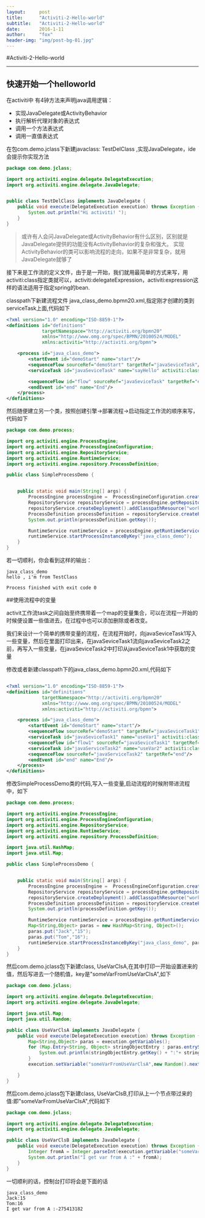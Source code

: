 ```yaml
---
layout:     post
title:      "Activiti-2-Hello-world"
subtitle:   "Activiti-2-Hello-world"
date:       2016-1-11
author:     "fox"
header-img: "img/post-bg-01.jpg"
---
```




#Activiti-2-Hello-world

---


## 快速开始一个helloworld

在activiti中
有4钟方法来声明java调用逻辑：

*	实现JavaDelegate或ActivityBehavior
*	执行解析代理对象的表达式
*	调用一个方法表达式
*	调用一直值表达式

在包com.demo.jclass下新建javaclass: TestDelClass ,实现JavaDelegate，ide会提示你实现方法

~~~java
package com.demo.jclass;

import org.activiti.engine.delegate.DelegateExecution;
import org.activiti.engine.delegate.JavaDelegate;


public class TestDelClass implements JavaDelegate {
    public void execute(DelegateExecution execution) throws Exception {
        System.out.println("Hi activiti! ");
    }
}

~~~





>或许有人会问JavaDelegate或ActivityBehavior有什么区别，区别就是JavaDelegate提供的功能没有ActivityBehavior的复杂和强大。
实现ActivityBehavior的类可以影响流程的走向，如果不是非常复杂，就用JavaDelegate就够了




接下来是工作流的定义文件，由于是一开始，我们就用最简单的方式来写，用activiti:class指定类就可以，activiti:delegateExpression，activiti:expression这样的语法适用于指定spring的bean.

classpath下新建流程文件 java\_class\_demo.bpmn20.xml,指定刚才创建的类到serviceTask上面,代码如下

~~~xml
<?xml version="1.0" encoding="ISO-8859-1"?>
<definitions id="definitions"
             targetNamespace="http://activiti.org/bpmn20"
             xmlns="http://www.omg.org/spec/BPMN/20100524/MODEL"
             xmlns:activiti="http://activiti.org/bpmn">

    <process id="java_class_demo">
        <startEvent id="demoStart" name="start"/>
        <sequenceFlow sourceRef="demoStart" targetRef="javaSeviceTask"/>
        <serviceTask id="javaSeviceTask" name="sayHello" activiti:class="com.demo.jclass.TestDelClass"/>

        <sequenceFlow id="flow" sourceRef="javaSeviceTask" targetRef="end"/>
        <endEvent id="end" name="End"/>
    </process>
</definitions>
~~~



然后随便建立另一个类，按照创建引擎->部署流程->启动指定工作流的顺序来写，代码如下

~~~java 
package com.demo.process;

import org.activiti.engine.ProcessEngine;
import org.activiti.engine.ProcessEngineConfiguration;
import org.activiti.engine.RepositoryService;
import org.activiti.engine.RuntimeService;
import org.activiti.engine.repository.ProcessDefinition;

public class SimpleProcessDemo {


    public static void main(String[] args) {
        ProcessEngine processEngine =  ProcessEngineConfiguration.createStandaloneInMemProcessEngineConfiguration().buildProcessEngine();
        RepositoryService repositoryService = processEngine.getRepositoryService();
        repositoryService.createDeployment().addClasspathResource("workflow/java_class_demo.bpmn20.xml").deploy();
        ProcessDefinition processDefinition = repositoryService.createProcessDefinitionQuery().singleResult();
        System.out.println(processDefinition.getKey());

        RuntimeService runtimeService = processEngine.getRuntimeService();
        runtimeService.startProcessInstanceByKey("java_class_demo");
    }
}

~~~



若一切顺利，你会看到这样的输出：

~~~
java_class_demo
hello , i'm from TestClass

Process finished with exit code 0
~~~





##使用流程中的变量

activit工作流task之间自始至终携带着一个map的变量集合，可以在流程一开始的时候便设置一些值进去，在过程中也可以添加删除或者改变。


我们来设计一个简单的携带变量的流程，在流程开始时，向javaSeviceTask1写入一些变量，然后在里面打印出来，在javaSeviceTask1流向javaSeviceTask2之前，再写入一些变量，在javaSeviceTask2中打印从javaSeviceTask1中获取的变量

修改或者新建classpath下的java\_class\_demo.bpmn20.xml,代码如下

~~~xml

<?xml version="1.0" encoding="ISO-8859-1"?>
<definitions id="definitions"
             targetNamespace="http://activiti.org/bpmn20"
             xmlns="http://www.omg.org/spec/BPMN/20100524/MODEL"
             xmlns:activiti="http://activiti.org/bpmn">

    <process id="java_class_demo">
        <startEvent id="demoStart" name="start"/>
        <sequenceFlow sourceRef="demoStart" targetRef="javaSeviceTask1"/>
        <serviceTask id="javaSeviceTask1" name="useVar1" activiti:class="com.demo.jclass.UseVarClsA"/>
        <sequenceFlow id="flow1" sourceRef="javaSeviceTask1" targetRef="javaServiceTask2"/>
        <serviceTask id="javaServiceTask2" name="useVar2" activiti:class="com.demo.jclass.UseVarClsB"/>
        <sequenceFlow sourceRef="javaServiceTask2" targetRef="end"/>
        <endEvent id="end" name="End"/>
    </process>
</definitions>
~~~

修改SimpleProcessDemo类的代码,写入一些变量,启动流程的时候附带进流程中，如下


~~~java
package com.demo.process;

import org.activiti.engine.ProcessEngine;
import org.activiti.engine.ProcessEngineConfiguration;
import org.activiti.engine.RepositoryService;
import org.activiti.engine.RuntimeService;
import org.activiti.engine.repository.ProcessDefinition;

import java.util.HashMap;
import java.util.Map;

public class SimpleProcessDemo {


    public static void main(String[] args) {
        ProcessEngine processEngine =  ProcessEngineConfiguration.createStandaloneInMemProcessEngineConfiguration().buildProcessEngine();
        RepositoryService repositoryService = processEngine.getRepositoryService();
        repositoryService.createDeployment().addClasspathResource("workflow/java_class_demo.bpmn20.xml").deploy();
        ProcessDefinition processDefinition = repositoryService.createProcessDefinitionQuery().singleResult();
        System.out.println(processDefinition.getKey());

        RuntimeService runtimeService = processEngine.getRuntimeService();
        Map<String,Object> paras = new HashMap<String, Object>();
        paras.put("Jack","15");
        paras.put("Tom","16");
        runtimeService.startProcessInstanceByKey("java_class_demo", paras);
    }
}

~~~


然后com.demo.jclass包下新建class, UseVarClsA,在其中打印一开始设置进来的值，然后写进去一个随机值，key是"someVarFromUseVarClsA",如下

~~~java
package com.demo.jclass;

import org.activiti.engine.delegate.DelegateExecution;
import org.activiti.engine.delegate.JavaDelegate;

import java.util.Map;
import java.util.Random;

public class UseVarClsA implements JavaDelegate {
    public void execute(DelegateExecution execution) throws Exception {
        Map<String,Object> paras = execution.getVariables();
        for (Map.Entry<String, Object> stringObjectEntry : paras.entrySet()) {
            System.out.println(stringObjectEntry.getKey() + ":"+ stringObjectEntry.getValue());
        }
        execution.setVariable("someVarFromUseVarClsA",new Random().nextInt());

    }
}

~~~


然后com.demo.jclass包下新建class, UseVarClsB,打印从上一个节点带过来的值:即"someVarFromUseVarClsA",代码如下

~~~java
package com.demo.jclass;

import org.activiti.engine.delegate.DelegateExecution;
import org.activiti.engine.delegate.JavaDelegate;

public class UseVarClsB implements JavaDelegate {
    public void execute(DelegateExecution execution) throws Exception {
        Integer fromA = Integer.parseInt(execution.getVariable("someVarFromUseVarClsA").toString());
        System.out.println("I get var from A :" + fromA);
    }
}
~~~

一切顺利的话，控制台打印将会是下面的话

~~~
java_class_demo
Jack:15
Tom:16
I get var from A :-275413182
~~~


